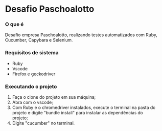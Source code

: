 # Desafio Paschoalotto

### O que é
Desafio empresa Paschoalotto, realizando testes automatizados com Ruby, Cucumber, Capybara e Selenium.

### Requisitos de sistema
* Ruby
* Vscode 
* Firefox e geckodriver

### Executando o projeto
1. Faça o clone do projeto em sua máquina;
2. Abra com o vscode;
3. Com Ruby e o chromedriver instalados, execute o terminal na pasta do projeto e digite "bundle install" para instalar as dependências do projeto;
4. Digite "cucumber" no terminal.
